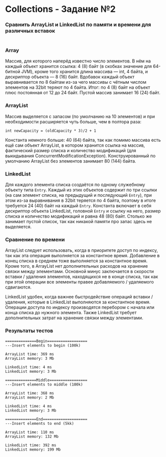 # Collections - Задание №2

### Сравнить ArrayList и LinkedList по памяти и времени для различных вставок<br/><br/>

### Array

Массив, для которого наперёд известно число элементов.  В нём на каждый объект хранится ссылка: 4 (8) байт (в скобках значение для 64-битной JVM), кроме того хранится длина массива — int, 4 байта, и дескриптор объекта — 8 (16) байт. Вдобавок каждый объект выравнивается по 8 байтам из-за чего массивы с чётным числом элементов на 32bit теряют по 4 байта. Итог: по 4 (8) байт на объект плюс постоянная от 12 до 24 байт. Пустой массив занимает 16 (24) байт.

### ArrayList

Массив выделяется с запасом (по умолчанию на 10 элементов) и при необходимости расширяется чуть больше, чем в полтора раза:

`int newCapacity = (oldCapacity * 3)/2 + 1`

Константа немного больше: 40 (64) байта, так как помимо массива есть ещё сам объект ArrayList, в котором хранится ссылка на массив, фактический размер списка и количество модификаций (для выкидывания ConcurrentModificationException). Конструированный по умолчанию ArrayList без элементов занимает 80 (144) байта.

### LinkedList

Для каждого элемента списка создаётся по одному служебному объекту типа `Entry`. Каждый из этих объектов содержит по три ссылки (на сам элемент списка, на предыдущий и последующий `Entry`), при этом из-за выравнивания в 32bit теряется по 4 байта, поэтому в итоге требуется 24 (40) байт на каждый `Entry`. Константа включает в себя дескриптор объекта LinkedList, головной `Entry` и ссылку на него, размер списка и количество модификаций и равна 48 (80) байт. Столько же занимает пустой список, так как никакой памяти про запас здесь не выделяется.

### Сравнение по времени

ArrayList следует использовать, когда в приоритете доступ по индексу, так как эта операция выполняется за константное время. Добавление в конец списка в среднем тоже выполняется за константное время. Кроме того, в ArrayList нет дополнительных расходов на хранение связки между элементами. Основной минус заключается в скорости вставки / удаления элементов, находящихся не в конце списка, так как при этой операции все элементы правее добавляемого / удаляемого сдвигаются.

LinkedList удобен, когда важнее быстродействие операций вставки / удаления, которые в LinkedList выполняются за константное время. Операции доступа по индексу производятся перебором с начала или конца списка до нужного элемента. Также LinkedList требует дополнительных затрат на хранение связки между элементами.

### Результаты тестов
```
==============Begin==================
---Insert elements to begin (100k)

ArrayList time: 369 ms
ArrayList memory: 3 Mb

LinkedList time: 4 ms
LinkedList memory: 3 Mb

==============Middle=================
---Insert elements to middle (100k)

ArrayList time: 368 ms
ArrayList memory: 2 Mb

LinkedList time: 4 ms
LinkedList memory: 3 Mb

==============End====================
---Insert elements to end (5kk)

ArrayList time: 110 ms
ArrayList memory: 132 Mb

LinkedList time: 392 ms
LinkedList memory: 199 Mb
```